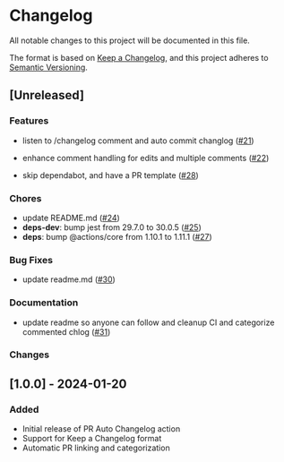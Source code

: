 # Changelog

All notable changes to this project will be documented in this file.

The format is based on [Keep a Changelog](https://keepachangelog.com/en/1.0.0/),
and this project adheres to [Semantic Versioning](https://semver.org/spec/v2.0.0.html).

## [Unreleased]

### Features
- listen to /changelog comment and auto commit changlog ([#21](https://github.com/puneet2019/pr-auto-changelog/pull/21))

- enhance comment handling for edits and multiple comments ([#22](https://github.com/puneet2019/pr-auto-changelog/pull/22))
- skip dependabot, and have a PR template  ([#28](https://github.com/puneet2019/pr-auto-changelog/pull/28))

### Chores

- update README.md ([#24](https://github.com/puneet2019/pr-auto-changelog/pull/24))
- **deps-dev**: bump jest from 29.7.0 to 30.0.5 ([#25](https://github.com/puneet2019/pr-auto-changelog/pull/25))
- **deps**: bump @actions/core from 1.10.1 to 1.11.1 ([#27](https://github.com/puneet2019/pr-auto-changelog/pull/27))

### Bug Fixes

- update readme.md ([#30](https://github.com/puneet2019/pr-auto-changelog/pull/30))

### Documentation

- update readme so anyone can follow and cleanup CI and categorize commented chlog ([#31](https://github.com/puneet2019/pr-auto-changelog/pull/31))

### Changes


## [1.0.0] - 2024-01-20

### Added
- Initial release of PR Auto Changelog action
- Support for Keep a Changelog format
- Automatic PR linking and categorization